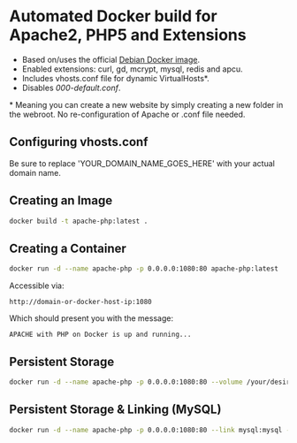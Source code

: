 # Automated Docker build for Apache2, PHP5 and Extensions

* Based on/uses the official [Debian Docker image](https://hub.docker.com/_/debian/).
* Enabled extensions: curl, gd, mcrypt, mysql, redis and apcu.
* Includes vhosts.conf file for dynamic VirtualHosts*.
* Disables *000-default.conf*.

\* Meaning you can create a new website by simply creating a new folder in the webroot. No re-configuration of Apache or .conf file needed.

## Configuring vhosts.conf

Be sure to replace 'YOUR_DOMAIN_NAME_GOES_HERE' with your actual domain name.

## Creating an Image

```bash
docker build -t apache-php:latest .
````

## Creating a Container

```bash
docker run -d --name apache-php -p 0.0.0.0:1080:80 apache-php:latest
````

Accessible via:

```
http://domain-or-docker-host-ip:1080
```

Which should present you with the message:

```
APACHE with PHP on Docker is up and running...
```

## Persistent Storage

```bash
docker run -d --name apache-php -p 0.0.0.0:1080:80 --volume /your/desired/local/webroot:/var/www apache-php:latest
```

## Persistent Storage & Linking (MySQL)

```bash
docker run -d --name apache-php -p 0.0.0.0:1080:80 --link mysql:mysql --volume /your/desired/local/webroot:/var/www apache-php:latest
```
